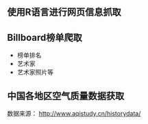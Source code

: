 ## 使用R语言进行网页信息抓取

## Billboard榜单爬取

- 榜单排名
- 艺术家
- 艺术家照片等

## 中国各地区空气质量数据获取

数据来源： http://www.aqistudy.cn/historydata/
